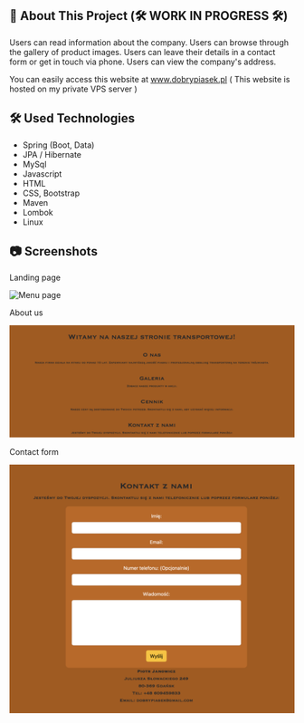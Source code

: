## :bookmark_tabs: About This Project (:hammer_and_wrench: WORK IN PROGRESS :hammer_and_wrench:)



Users can read information about the company.
Users can browse through the gallery of product images.
Users can leave their details in a contact form or get in touch via phone.
Users can view the company's address.

You can easily access this website at www.dobrypiasek.pl
( This website is hosted on my private VPS server )

## :hammer_and_wrench: Used Technologies

* Spring (Boot, Data)
* JPA / Hibernate
* MySql
* Javascript
* HTML
* CSS, Bootstrap
* Maven
* Lombok
* Linux

## :camera: Screenshots

Landing page      

![Menu page](src/main/resources/static/images/landing-page.png)

About us   

![Checkout](src/main/resources/static/images/about.png)

Contact form    

![Login page](src/main/resources/static/images/form.png)
